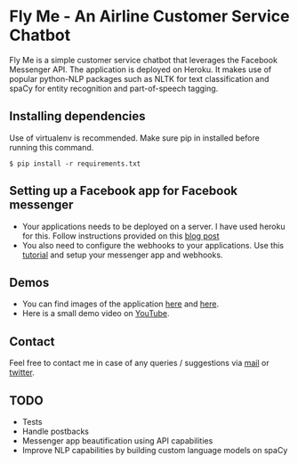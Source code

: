 # Fly Me - An Airline Customer Service Chatbot

Fly Me is a simple customer service chatbot that leverages the Facebook Messenger API. The application is deployed on Heroku. It makes use of popular python-NLP packages such as NLTK for text classification and spaCy for entity recognition and part-of-speech tagging.

## Installing dependencies

Use of virtualenv is recommended. Make sure pip in installed before running this command.

    $ pip install -r requirements.txt

## Setting up a Facebook app for Facebook messenger

* Your applications needs to be deployed on a server. I have used heroku for this. Follow instructions provided on this [blog post](https://tsaprailis.com/2016/06/02/How-to-build-and-deploy-a-Facebook-Messenger-bot-with-Python-and-Flask-a-tutorial/)
* You also need to configure the webhooks to your applications. Use this [tutorial](https://tutorials.botsfloor.com/creating-your-messenger-bot-4f71af99d26b) and setup your messenger app and webhooks.

## Demos
* You can find images of the application [here](https://imgur.com/a/SrEXZ) and [here](https://imgur.com/a/HgdoA).
* Here is a small demo video on [YouTube]().


## Contact
Feel free to contact me in case of any queries / suggestions via [mail](mailto:akilesh1995@gmail.com) or [twitter](https://twitter.com/leshtalks).


## TODO

* Tests
* Handle postbacks
* Messenger app beautification using API capabilities
* Improve NLP capabilities by building custom language models on spaCy